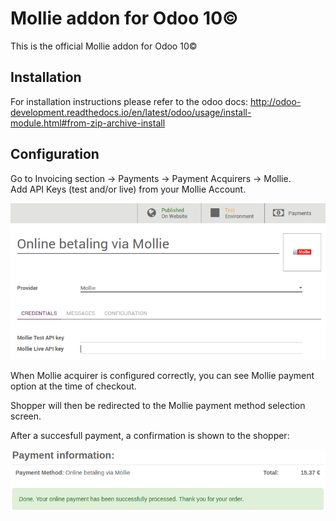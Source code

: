# Mollie addon for Odoo 10© 
This is the official Mollie addon for Odoo 10© 

## Installation
For installation instructions please refer to the odoo docs:
http://odoo-development.readthedocs.io/en/latest/odoo/usage/install-module.html#from-zip-archive-install

## Configuration
Go to Invoicing section -> Payments -> Payment Acquirers -> Mollie.  
Add API Keys (test and/or live) from your Mollie Account.

![alt text](/images/odoo_configuration.png "Odoo mollie configuration example")

When Mollie acquirer is configured correctly, you can see Mollie payment option at the time of checkout.

Shopper will then be redirected to the Mollie payment method selection screen.

After a succesfull payment, a confirmation is shown to the shopper:

![alt text](/images/payment_confirmation.png "Odoo mollie payment confirmation")
